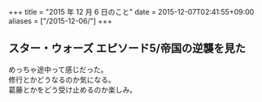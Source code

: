 +++
title = "2015 年 12 月 6 日のこと"
date = 2015-12-07T02:41:55+09:00
aliases = ["/2015-12-06/"]
+++

## スター・ウォーズ エピソード5/帝国の逆襲を見た

めっちゃ途中って感じだった。  
修行とかどうなるのか気になる。  
葛藤とかをどう受け止めるのか楽しみ。
